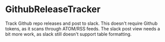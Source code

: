 # GithubReleaseTracker
Track Github repo releases and post to slack.
This doesn't require Github tokens, as it scans through ATOM/RSS feeds.
The slack post view needs a bit more work, as slack still doesn't support table formatting.
